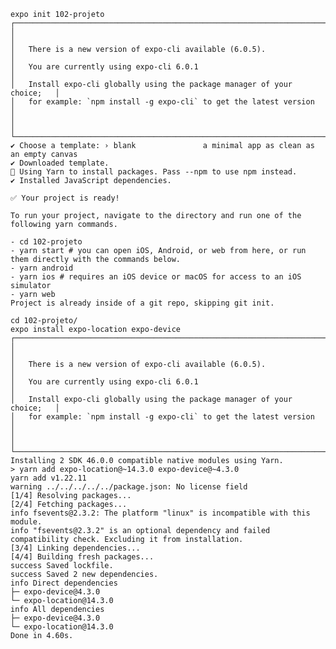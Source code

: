 	expo init 102-projeto
	┌─────────────────────────────────────────────────────────────────────────┐
	│                                                                         │
	│   There is a new version of expo-cli available (6.0.5).                 │
	│   You are currently using expo-cli 6.0.1                                │
	│   Install expo-cli globally using the package manager of your choice;   │
	│   for example: `npm install -g expo-cli` to get the latest version      │
	│                                                                         │
	└─────────────────────────────────────────────────────────────────────────┘
	✔ Choose a template: › blank               a minimal app as clean as an empty canvas
	✔ Downloaded template.
	🧶 Using Yarn to install packages. Pass --npm to use npm instead.
	✔ Installed JavaScript dependencies.

	✅ Your project is ready!

	To run your project, navigate to the directory and run one of the following yarn commands.

	- cd 102-projeto
	- yarn start # you can open iOS, Android, or web from here, or run them directly with the commands below.
	- yarn android
	- yarn ios # requires an iOS device or macOS for access to an iOS simulator
	- yarn web
	Project is already inside of a git repo, skipping git init.

	cd 102-projeto/
	expo install expo-location expo-device
	┌─────────────────────────────────────────────────────────────────────────┐
	│                                                                         │
	│   There is a new version of expo-cli available (6.0.5).                 │
	│   You are currently using expo-cli 6.0.1                                │
	│   Install expo-cli globally using the package manager of your choice;   │
	│   for example: `npm install -g expo-cli` to get the latest version      │
	│                                                                         │
	└─────────────────────────────────────────────────────────────────────────┘
	Installing 2 SDK 46.0.0 compatible native modules using Yarn.
	> yarn add expo-location@~14.3.0 expo-device@~4.3.0
	yarn add v1.22.11
	warning ../../../../../package.json: No license field
	[1/4] Resolving packages...
	[2/4] Fetching packages...
	info fsevents@2.3.2: The platform "linux" is incompatible with this module.
	info "fsevents@2.3.2" is an optional dependency and failed compatibility check. Excluding it from installation.
	[3/4] Linking dependencies...
	[4/4] Building fresh packages...
	success Saved lockfile.
	success Saved 2 new dependencies.
	info Direct dependencies
	├─ expo-device@4.3.0
	└─ expo-location@14.3.0
	info All dependencies
	├─ expo-device@4.3.0
	└─ expo-location@14.3.0
	Done in 4.60s.

